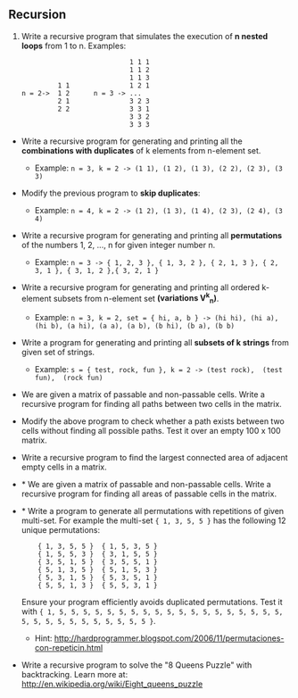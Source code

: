 ## Recursion

1. Write a recursive program that simulates the execution of **n nested loops** from 1 to n. Examples:

    ```
                               1 1 1
                               1 1 2
                               1 1 3
             1 1               1 2 1
    n = 2->  1 2      n = 3 -> ...
             2 1               3 2 3
             2 2               3 3 1
                               3 3 2
                               3 3 3
    ```
* Write a recursive program for generating and printing all the **combinations with duplicates** of k elements from n-element set.
    * Example: `n = 3, k = 2 -> (1 1), (1 2), (1 3), (2 2), (2 3), (3 3)`
* Modify the previous program to **skip duplicates**:
    * Example: `n = 4, k = 2 -> (1 2), (1 3), (1 4), (2 3), (2 4), (3 4)`
* Write a recursive program for generating and printing all **permutations** of the numbers 1, 2, ..., n for given integer number n.
    * Example: `n = 3 -> { 1, 2, 3 }, { 1, 3, 2 }, { 2, 1, 3 }, { 2, 3, 1 }, { 3, 1, 2 },{ 3, 2, 1 }`
* Write a recursive program for generating and printing all ordered k-element subsets from n-element set **(variations V<sup>k</sup><sub>n</sub>)**.
    * Example: `n = 3, k = 2, set = { hi, a, b } -> (hi hi), (hi a), (hi b), (a hi), (a a), (a b), (b hi), (b a), (b b)`
* Write a program for generating and printing all **subsets of k strings** from given set of strings.
    * Example: `s = { test, rock, fun }, k = 2 -> (test rock),  (test fun),  (rock fun)`
* We are given a matrix of passable and non-passable cells. Write a recursive program for finding all paths between two cells in the matrix.
* Modify the above program to check whether a path exists between two cells without finding all possible paths. Test it over an empty 100 x 100 matrix.
* Write a recursive program to find the largest connected area of adjacent empty cells in a matrix.
* \* We are given a matrix of passable and non-passable cells. Write a recursive program for finding all areas of passable cells in the matrix.
* \* Write a program to generate all permutations with repetitions of given multi-set. For example the multi-set `{ 1, 3, 5, 5 }` has the following 12 unique permutations:

    ```
        { 1, 3, 5, 5 }  { 1, 5, 3, 5 }
        { 1, 5, 5, 3 }  { 3, 1, 5, 5 }
        { 3, 5, 1, 5 }  { 3, 5, 5, 1 }
        { 5, 1, 3, 5 }  { 5, 1, 5, 3 }
        { 5, 3, 1, 5 }  { 5, 3, 5, 1 }
        { 5, 5, 1, 3 }  { 5, 5, 3, 1 }
    ```
    Ensure your program efficiently avoids duplicated permutations. Test it with `{ 1, 5, 5, 5, 5, 5, 5, 5, 5, 5, 5, 5, 5, 5, 5, 5, 5, 5, 5, 5, 5, 5, 5, 5, 5, 5, 5, 5, 5, 5, 5 }`.
    * Hint: http://hardprogrammer.blogspot.com/2006/11/permutaciones-con-repeticin.html
* Write a recursive program to solve the "8 Queens Puzzle" with backtracking. Learn more at: http://en.wikipedia.org/wiki/Eight_queens_puzzle
